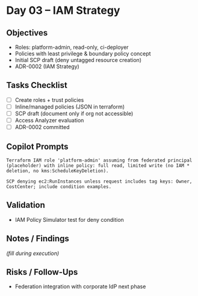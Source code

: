 # Day 03 – IAM Strategy

## Objectives
- Roles: platform-admin, read-only, ci-deployer
- Policies with least privilege & boundary policy concept
- Initial SCP draft (deny untagged resource creation)
- ADR-0002 (IAM Strategy)

## Tasks Checklist
- [ ] Create roles + trust policies
- [ ] Inline/managed policies (JSON in terraform)
- [ ] SCP draft (document only if org not accessible)
- [ ] Access Analyzer evaluation
- [ ] ADR-0002 committed

## Copilot Prompts
```
Terraform IAM role 'platform-admin' assuming from federated principal (placeholder) with inline policy: full read, limited write (no IAM * deletion, no kms:ScheduleKeyDeletion).
```
```
SCP denying ec2:RunInstances unless request includes tag keys: Owner, CostCenter; include condition examples.
```

## Validation
- IAM Policy Simulator test for deny condition

## Notes / Findings
_(fill during execution)_

## Risks / Follow-Ups
- Federation integration with corporate IdP next phase
